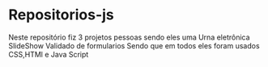 # Repositorios-js
Neste repositório fiz  3 projetos pessoas sendo eles uma 
Urna eletrônica
SlideShow
Validado de formularios
Sendo  que em todos eles foram usados CSS,HTMl e Java Script
